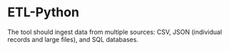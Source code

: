 # ETL-Python
The tool should ingest data from multiple sources: CSV, JSON (individual records and large files), and SQL databases.
